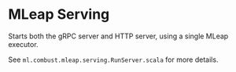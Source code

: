 # MLeap Serving

Starts both the gRPC server and HTTP server, using a single MLeap executor.

See ```ml.combust.mleap.serving.RunServer.scala``` for more details.